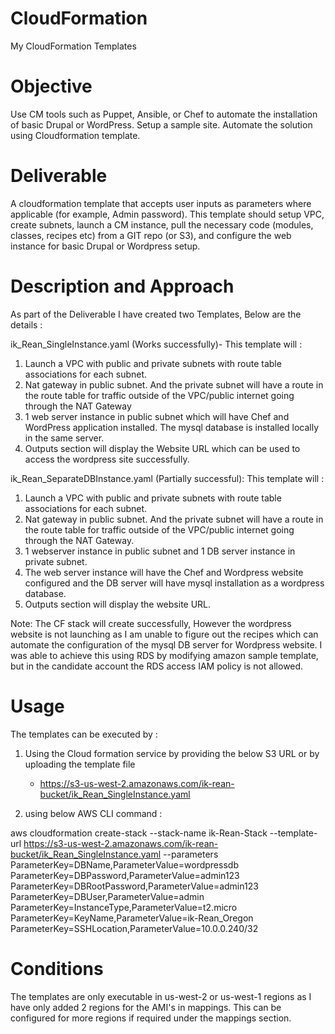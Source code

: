 # CloudFormation

My CloudFormation Templates

# Objective
Use CM tools such as Puppet, Ansible, or Chef to automate the installation of basic Drupal or WordPress. Setup a sample site. Automate the solution using Cloudformation template.

# Deliverable

A cloudformation template that accepts user inputs as parameters where applicable (for example, Admin password). This template should setup VPC, create subnets, launch a CM instance, pull the necessary code (modules, classes, recipes etc) from a GIT repo (or S3), and configure the web instance for basic Drupal or Wordpress setup.

# Description and Approach

As part of the Deliverable I have created two Templates, Below are the details :

ik_Rean_SingleInstance.yaml (Works successfully)- This template will :
  1. Launch a VPC with public and private subnets with route table associations for each subnet.
  2. Nat gateway in public subnet. And the private subnet will have a route in the route table for traffic outside of the VPC/public internet going through the NAT Gateway
  4. 1 web server instance in public subnet which will have Chef and WordPress application installed. The mysql database is installed locally in the same server.
  5. Outputs section will display the Website URL which can be used to access the wordpress site successfully.

ik_Rean_SeparateDBInstance.yaml (Partially successful): This template will :
  1. Launch a VPC with public and private subnets with route table associations for each subnet.
  2. Nat gateway in public subnet. And the private subnet will have a route in the route table for traffic outside of the VPC/public internet going through the NAT Gateway.
  3. 1 webserver instance in public subnet and 1 DB server instance in private subnet.
  4. The web server instance will have the Chef and Wordpress website configured and the DB server will have mysql installation as a wordpress database.
  5. Outputs section will display the website URL.

Note: The CF stack will create successfully, However the wordpress website is not launching as I am unable to figure out the recipes which can automate the configuration of the mysql DB server for Wordpress website. I was able to achieve this using RDS by modifying amazon sample template, but in the candidate account the RDS access IAM policy is not allowed.

# Usage

The templates can be executed by :

1. Using the Cloud formation service by providing the below S3 URL or by uploading the template file
   - https://s3-us-west-2.amazonaws.com/ik-rean-bucket/ik_Rean_SingleInstance.yaml

2. using below AWS CLI command :

aws cloudformation create-stack --stack-name ik-Rean-Stack --template-url https://s3-us-west-2.amazonaws.com/ik-rean-bucket/ik_Rean_SingleInstance.yaml --parameters  ParameterKey=DBName,ParameterValue=wordpressdb ParameterKey=DBPassword,ParameterValue=admin123 ParameterKey=DBRootPassword,ParameterValue=admin123 ParameterKey=DBUser,ParameterValue=admin ParameterKey=InstanceType,ParameterValue=t2.micro ParameterKey=KeyName,ParameterValue=ik-Rean_Oregon ParameterKey=SSHLocation,ParameterValue=10.0.0.240/32


# Conditions

The templates are only executable in us-west-2 or us-west-1 regions as I have only added 2 regions for the AMI's in mappings.
This can be configured for more regions if required under the mappings section.
